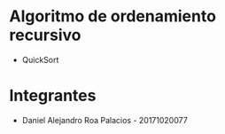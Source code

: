 # Algoritmo de ordenamiento recursivo

+ QuickSort

# Integrantes

- Daniel Alejandro Roa Palacios - 20171020077